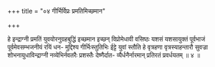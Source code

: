 +++
title = "०४ गीर्भिर्विप्रः प्रमतिमिच्छमान"

+++

हे इन्द्राग्नी प्रमतिं युवयोरनुग्रहबुद्धिं इच्छमान इच्छन् विप्रोमेधावी वसिष्ठः यशसं यशसायुक्तं पूर्वभाजं पूर्वमेवसम्भजनीयं रयिं धन- मुद्दिश्य गीर्भिःस्तुतिभिः ईट्टे युवां स्तौति हे वृत्रहणा वृत्रस्याहन्तारौ सुवज्रा शोभनायुधाविन्द्राग्नी नव्येभिर्नवतरैः प्रशस्तैः देष्णैर्दात- व्यैर्धनैर्नारमान् प्रतिरतं प्रवर्धयतम् ॥ ४ ॥